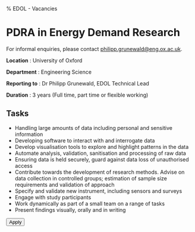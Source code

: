 % EDOL - Vacancies

PDRA in Energy Demand Research
==============================

For informal enquiries, please contact <a href='mailto:philipp.grunewald@eng.ox.ac.uk'>philipp.grunewald@eng.ox.ac.uk</a>.

**Location**
: University of Oxford

**Department**
: Engineering Science

**Reporting to**
: Dr Philipp Grunewald, EDOL Technical Lead

**Duration**
: 3 years (Full time, part time or flexible working)

Tasks
-----

- Handling large amounts of data including personal and sensitive information
- Developing software to interact with and interrogate data
- Develop visualisation tools to explore and highlight patterns in the data
- Automate analysis, validation, sanitisation and processing of raw data
- Ensuring data is held securely, guard against data loss of unauthorised access
- Contribute towards the development of research methods. Advise on data collection in controlled groups; estimation of sample size requirements and validation of approach
- Specify and validate new instrument, including sensors and surveys
- Engage with study participants
- Work dynamically as part of a small team on a range of tasks
- Present findings visually, orally and in writing

[<button>Apply</button>](https://my.corehr.com/pls/uoxrecruit/erq_jobspec_version_4.display_form?p_company=10&p_internal_external=E&p_display_in_irish=N&p_process_type=&p_applicant_no=&p_form_profile_detail=&p_display_apply_ind=Y&p_refresh_search=Y&p_recruitment_id=162796)
